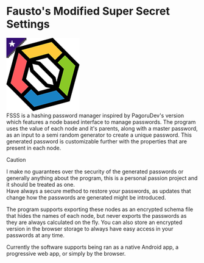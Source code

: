 # Fausto's Modified Super Secret Settings

![FSSS Logo](https://github.com/SoloFausto/FSSS-Svelte/blob/main/src/lib/img/favicon-192x192.png)<br/>
FSSS is a hashing password manager inspired by PagoruDev's version which features a node based interface to manage passwords. The program uses the value of each node and it's parents, along with a master password, as an input to a semi random generator to create a unique password. This generated password is customizable further with the properties that are present in each node.

> [!CAUTION]
> I make no guarantees over the security of the generated passwords or generally anything about the program, this is a personal passion project and it should be treated as one. <br/>
>  Have always a secure method to restore your passwords, as updates that change how the passwords are generated might be introduced.

The program supports exporting these nodes as an encrypted schema file that hides the names of each node, but never exports the passwords as they are always calculated on the fly. You can also store an encrypted version in the browser storage to always have easy access in your passwords at any time.

Currently the software supports being ran as a native Android app, a progressive web app, or simply by the browser.
